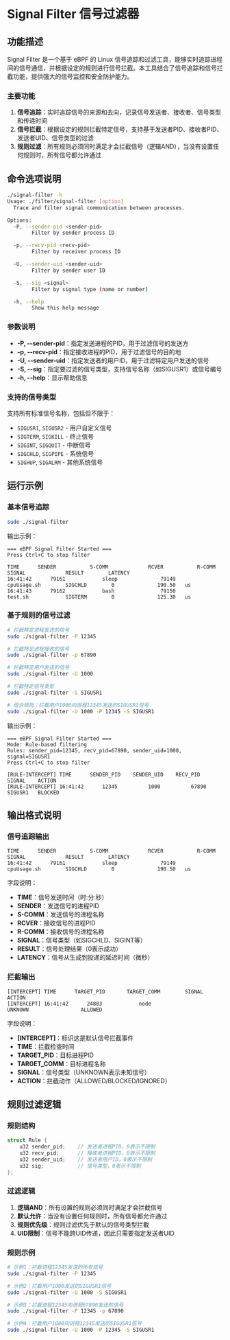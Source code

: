 # Signal Filter 信号过滤器

## 功能描述

Signal Filter 是一个基于 eBPF 的 Linux 信号追踪和过滤工具，能够实时追踪进程间的信号通信，并根据设定的规则进行信号拦截。本工具结合了信号追踪和信号拦截功能，提供强大的信号监控和安全防护能力。

### 主要功能

1. **信号追踪**：实时追踪信号的来源和去向，记录信号发送者、接收者、信号类型和传递时间
2. **信号拦截**：根据设定的规则拦截特定信号，支持基于发送者PID、接收者PID、发送者UID、信号类型的过滤
3. **规则过滤**：所有规则必须同时满足才会拦截信号（逻辑AND），当没有设置任何规则时，所有信号都允许通过

## 命令选项说明

```bash
./signal-filter -h
Usage: ./filter/signal-filter [option]
  Trace and filter signal communication between processes.

Options:
  -P, --sender-pid <sender-pid>
        Filter by sender process ID

  -p, --recv-pid <recv-pid>
        Filter by receiver process ID

  -U, --sender-uid <sender-uid>
        Filter by sender user ID

  -S, --sig <signal>
        Filter by signal type (name or number)

  -h, --help 
        Show this help message
```

### 参数说明

- **-P, --sender-pid**：指定发送进程的PID，用于过滤信号的发送方
- **-p, --recv-pid**：指定接收进程的PID，用于过滤信号的目的地
- **-U, --sender-uid**：指定发送者的用户ID，用于过滤特定用户发送的信号
- **-S, --sig**：指定要过滤的信号类型，支持信号名称（如SIGUSR1）或信号编号
- **-h, --help**：显示帮助信息

### 支持的信号类型

支持所有标准信号名称，包括但不限于：
- `SIGUSR1`, `SIGUSR2` - 用户自定义信号
- `SIGTERM`, `SIGKILL` - 终止信号
- `SIGINT`, `SIGQUIT` - 中断信号
- `SIGCHLD`, `SIGPIPE` - 系统信号
- `SIGHUP`, `SIGALRM` - 其他系统信号

## 运行示例

### 基本信号追踪

```bash
sudo ./signal-filter
```

输出示例：
```
=== eBPF Signal Filter Started ===
Press Ctrl+C to stop filter

TIME      SENDER           S-COMM             RCVER           R-COMM             SIGNAL             RESULT        LATENCY
16:41:42      79161            sleep              79149           cpuUsage.sh        SIGCHLD        0              190.50   us
16:41:43      79162            bash               79150           test.sh            SIGTERM        0              125.30   us
```

### 基于规则的信号过滤

```bash
# 拦截特定进程发送的信号
sudo ./signal-filter -P 12345

# 拦截特定进程接收的信号
sudo ./signal-filter -p 67890

# 拦截特定用户发送的信号
sudo ./signal-filter -U 1000

# 拦截特定信号类型
sudo ./signal-filter -S SIGUSR1

# 组合规则：拦截用户1000向进程12345发送的SIGUSR1信号
sudo ./signal-filter -U 1000 -P 12345 -S SIGUSR1
```

输出示例：
```
=== eBPF Signal Filter Started ===
Mode: Rule-based filtering
Rules: sender_pid=12345, recv_pid=67890, sender_uid=1000, signal=SIGUSR1
Press Ctrl+C to stop filter

[RULE-INTERCEPT] TIME      SENDER_PID    SENDER_UID    RECV_PID    SIGNAL    ACTION
[RULE-INTERCEPT] 16:41:42      12345          1000          67890      SIGUSR1   BLOCKED
```

## 输出格式说明

### 信号追踪输出

```
TIME      SENDER           S-COMM             RCVER           R-COMM             SIGNAL             RESULT        LATENCY
16:41:42      79161            sleep              79149           cpuUsage.sh        SIGCHLD        0              190.50   us
```

字段说明：
- **TIME**：信号发送时间（时:分:秒）
- **SENDER**：发送信号的进程PID
- **S-COMM**：发送信号的进程名称
- **RCVER**：接收信号的进程PID
- **R-COMM**：接收信号的进程名称
- **SIGNAL**：信号类型（如SIGCHLD、SIGINT等）
- **RESULT**：信号处理结果（0表示成功）
- **LATENCY**：信号从生成到投递的延迟时间（微秒）

### 拦截输出

```
[INTERCEPT] TIME      TARGET_PID       TARGET_COMM        SIGNAL          ACTION
[INTERCEPT] 16:41:42      24883            node                 UNKNOWN                 ALLOWED 
```

字段说明：
- **[INTERCEPT]**：标识这是默认信号拦截事件
- **TIME**：拦截检查时间
- **TARGET_PID**：目标进程PID
- **TARGET_COMM**：目标进程名称
- **SIGNAL**：信号类型（UNKNOWN表示未知信号）
- **ACTION**：拦截动作（ALLOWED/BLOCKED/IGNORED）

## 规则过滤逻辑

### 规则结构

```c
struct Rule {
    u32 sender_pid;    // 发送者进程PID，0表示不限制
    u32 recv_pid;      // 接收者进程PID，0表示不限制
    u32 sender_uid;    // 发送者用户ID，0表示不限制
    u32 sig;           // 信号类型，0表示不限制
};
```

### 过滤逻辑

1. **逻辑AND**：所有设置的规则必须同时满足才会拦截信号
2. **默认允许**：当没有设置任何规则时，所有信号都允许通过
3. **规则优先级**：规则过滤优先于默认的信号类型拦截
4. **UID限制**：信号不能跨UID传递，因此只需要指定发送者UID

### 规则示例

```bash
# 示例1：拦截进程12345发送的所有信号
sudo ./signal-filter -P 12345

# 示例2：拦截用户1000发送的SIGUSR1信号
sudo ./signal-filter -U 1000 -S SIGUSR1

# 示例3：拦截进程12345向进程67890发送的信号
sudo ./signal-filter -P 12345 -p 67890

# 示例4：拦截用户1000向进程12345发送的SIGUSR1信号
sudo ./signal-filter -U 1000 -P 12345 -S SIGUSR1
```

